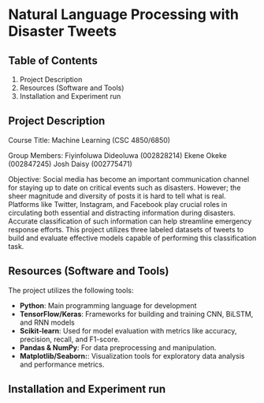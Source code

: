 # Natural Language Processing with Disaster Tweets

## Table of Contents 
1. Project Description
2. Resources (Software and Tools)
3. Installation and Experiment run

## Project Description
Course Title: Machine Learning (CSC 4850/6850)

Group Members:
Fiyinfoluwa Dideoluwa (002828214)
Ekene Okeke (002847245)
Josh Daisy (002775471)


Objective:
Social media has become an important communication channel for staying up to date on critical events such as disasters. However; the sheer magnitude and diversity of posts it is hard to tell what is real. Platforms like Twitter, Instagram, and Facebook play crucial roles in circulating both essential and distracting information during disasters. Accurate classification of such information can help streamline emergency response efforts. This project utilizes three labeled datasets of tweets to build and evaluate effective models capable of performing this classification task.

## Resources (Software and Tools)
The project utilizes the following tools:
- **Python**: Main programming language for development 
- **TensorFlow/Keras**: Frameworks for building and training CNN, BiLSTM, and RNN models
- **Scikit-learn**: Used for model evaluation with metrics like accuracy, precision, recall, and F1-score.
- **Pandas & NumPy**: For data preprocessing and manipulation. 
- **Matplotlib/Seaborn:**: Visualization tools for exploratory data analysis and performance metrics. 


## Installation and Experiment run
